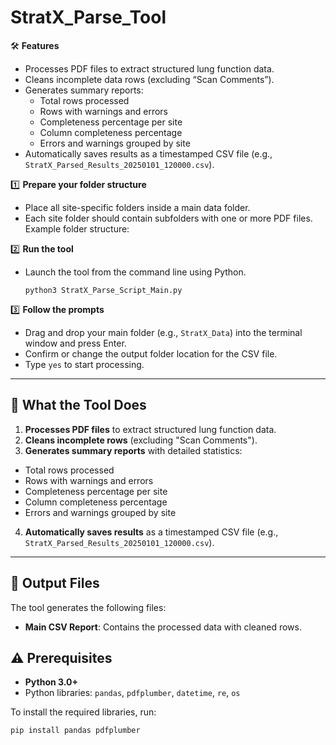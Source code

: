 # StratX_Parse_Tool

🛠 **Features**
- Processes PDF files to extract structured lung function data.
- Cleans incomplete data rows (excluding “Scan Comments”).
- Generates summary reports:
  - Total rows processed
  - Rows with warnings and errors
  - Completeness percentage per site
  - Column completeness percentage
  - Errors and warnings grouped by site
- Automatically saves results as a timestamped CSV file (e.g., `StratX_Parsed_Results_20250101_120000.csv`).

1️⃣ **Prepare your folder structure**  
   - Place all site-specific folders inside a main data folder.
   - Each site folder should contain subfolders with one or more PDF files.  
   Example folder structure:

2️⃣ **Run the tool**  
- Launch the tool from the command line using Python.  
  ```
  python3 StratX_Parse_Script_Main.py
  ```
3️⃣ **Follow the prompts**  
- Drag and drop your main folder (e.g., `StratX_Data`) into the terminal window and press Enter.  
- Confirm or change the output folder location for the CSV file.  
- Type `yes` to start processing.

---

## 📝 What the Tool Does
1. **Processes PDF files** to extract structured lung function data.
2. **Cleans incomplete rows** (excluding "Scan Comments").
3. **Generates summary reports** with detailed statistics:
- Total rows processed
- Rows with warnings and errors
- Completeness percentage per site
- Column completeness percentage
- Errors and warnings grouped by site
4. **Automatically saves results** as a timestamped CSV file (e.g., `StratX_Parsed_Results_20250101_120000.csv`).

---

## 📂 Output Files
The tool generates the following files:
- **Main CSV Report**: Contains the processed data with cleaned rows.


## ⚠️ Prerequisites
- **Python 3.0+**  
- Python libraries: `pandas`, `pdfplumber`, `datetime`, `re`, `os`

To install the required libraries, run:  
```bash
pip install pandas pdfplumber
